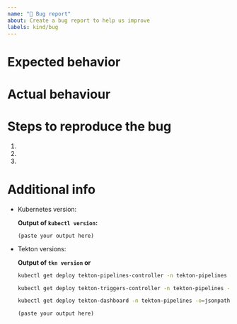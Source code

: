 ```yaml
---
name: "🐞 Bug report"
about: Create a bug report to help us improve
labels: kind/bug
---
```


# Expected behavior

# Actual behaviour

# Steps to reproduce the bug

1.
2.
3.

# Additional info

- Kubernetes version:

  **Output of `kubectl version`:**
  ```
  (paste your output here)
  ```

- Tekton versions:

  **Output of `tkn version` or**
  ```sh
  kubectl get deploy tekton-pipelines-controller -n tekton-pipelines -o=jsonpath="{\"Pipeline version: \"}{.metadata.labels.version}{\"\n\"}"

  kubectl get deploy tekton-triggers-controller -n tekton-pipelines -o=jsonpath="{\"Triggers version: \"}{.metadata.labels.version}{\"\n\"}"

  kubectl get deploy tekton-dashboard -n tekton-pipelines -o=jsonpath="{\"Dashboard version: \"}{.metadata.labels.version}{\"\n\"}"
  ```

  ```
  (paste your output here)
  ```

<!-- 
Add any other useful context about the problem here:
- logs from the misbehaving component (and any other relevant logs)
- resource definition (preferably in YAML format) that caused the issue, without sensitive data
- etc.
-->
